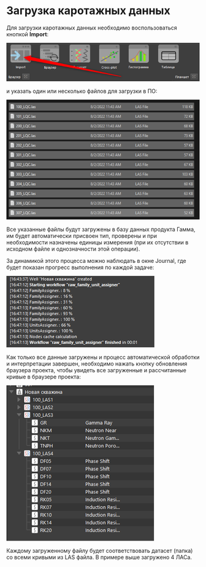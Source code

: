 # Загрузка каротажных данных

Для загрузки каротажных данных необходимо воспользоваться кнопкой **Import**:

![](import_logs/Pasted%20image%2020240119164507.png)

и указать один или несколько файлов для загрузки в ПО:

![](import_logs/Pasted%20image%2020240119164537.png)

Все указанные файлы будут загружены в базу данных продукта Гамма, им будет автоматически присвоен тип, проверены и при необходимости назначены единицы измерения (при их отсутствии в исходном файле и однозначности этой операции). 

За динамикой этого процесса можно наблюдать в окне Journal, где будет показан прогресс выполнения по каждой задаче:

![](import_logs/Pasted%20image%2020240119164745.png)

Как только все данные загружены и процесс автоматической обработки и интерпретации завершен, необходимо нажать кнопку обновления браузера проекта, чтобы увидеть все загруженные и рассчитанные кривые в браузере проекта:

![](import_logs/Pasted%20image%2020240119165018.png)

Каждому загруженному файлу будет соответствовать датасет (папка) со всеми кривыми из LAS файла. В примере выше загружено 4 ЛАСа.